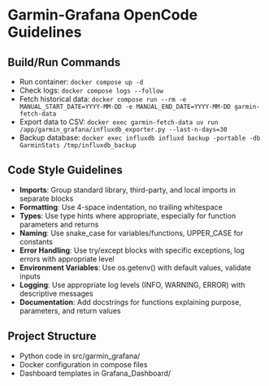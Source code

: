 # Garmin-Grafana OpenCode Guidelines

## Build/Run Commands
- Run container: `docker compose up -d`
- Check logs: `docker compose logs --follow`
- Fetch historical data: `docker compose run --rm -e MANUAL_START_DATE=YYYY-MM-DD -e MANUAL_END_DATE=YYYY-MM-DD garmin-fetch-data`
- Export data to CSV: `docker exec garmin-fetch-data uv run /app/garmin_grafana/influxdb_exporter.py --last-n-days=30`
- Backup database: `docker exec influxdb influxd backup -portable -db GarminStats /tmp/influxdb_backup`

## Code Style Guidelines
- **Imports**: Group standard library, third-party, and local imports in separate blocks
- **Formatting**: Use 4-space indentation, no trailing whitespace
- **Types**: Use type hints where appropriate, especially for function parameters and returns
- **Naming**: Use snake_case for variables/functions, UPPER_CASE for constants
- **Error Handling**: Use try/except blocks with specific exceptions, log errors with appropriate level
- **Environment Variables**: Use os.getenv() with default values, validate inputs
- **Logging**: Use appropriate log levels (INFO, WARNING, ERROR) with descriptive messages
- **Documentation**: Add docstrings for functions explaining purpose, parameters, and return values

## Project Structure
- Python code in src/garmin_grafana/
- Docker configuration in compose files
- Dashboard templates in Grafana_Dashboard/